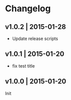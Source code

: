 # Changelog

## v1.0.2 | 2015-01-28
* Update release scripts

## v1.0.1 | 2015-01-20
* fix test title

## v1.0.0 | 2015-01-20
Init



